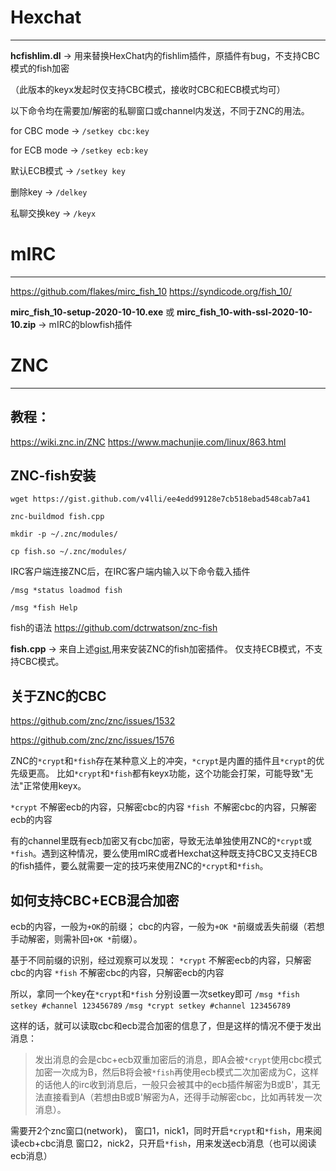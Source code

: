 
# Hexchat #
----------
**hcfishlim.dl** -> 用来替换HexChat内的fishlim插件，原插件有bug，不支持CBC模式的fish加密

（此版本的keyx发起时仅支持CBC模式，接收时CBC和ECB模式均可）

以下命令均在需要加/解密的私聊窗口或channel内发送，不同于ZNC的用法。

for CBC mode -> `/setkey cbc:key`

for ECB mode -> `/setkey ecb:key`

默认ECB模式 -> `/setkey key`

删除key      -> `/delkey`

私聊交换key  -> `/keyx`

# mIRC #
----------
https://github.com/flakes/mirc_fish_10
https://syndicode.org/fish_10/

**mirc_fish_10-setup-2020-10-10.exe** 或 **mirc_fish_10-with-ssl-2020-10-10.zip**  -> mIRC的blowfish插件


# ZNC #
----------
## 教程： ##
https://wiki.znc.in/ZNC
https://www.machunjie.com/linux/863.html

## ZNC-fish安装 ##

    wget https://gist.github.com/v4lli/ee4edd99128e7cb518ebad548cab7a41

    znc-buildmod fish.cpp

    mkdir -p ~/.znc/modules/

    cp fish.so ~/.znc/modules/



IRC客户端连接ZNC后，在IRC客户端内输入以下命令载入插件

    /msg *status loadmod fish

    /msg *fish Help

fish的语法 https://github.com/dctrwatson/znc-fish

**fish.cpp** -> 来自上述[gist](https://gist.github.com/v4lli/ee4edd99128e7cb518ebad548cab7a41),用来安装ZNC的fish加密插件。
仅支持ECB模式，不支持CBC模式。


## 关于ZNC的CBC ##

https://github.com/znc/znc/issues/1532

https://github.com/znc/znc/issues/1576

ZNC的`*crypt`和`*fish`存在某种意义上的冲突，`*crypt`是内置的插件且`*crypt`的优先级更高。
比如`*crypt`和`*fish`都有keyx功能，这个功能会打架，可能导致"无法"正常使用keyx。

`*crypt` 不解密ecb的内容，只解密cbc的内容
`*fish `不解密cbc的内容，只解密ecb的内容

有的channel里既有ecb加密又有cbc加密，导致无法单独使用ZNC的`*crypt`或`*fish`。遇到这种情况，要么使用mIRC或者Hexchat这种既支持CBC又支持ECB的fish插件，要么就需要一定的技巧来使用ZNC的`*crypt`和`*fish`。


## 如何支持**CBC+ECB**混合加密 ##

ecb的内容，一般为`+OK`的前缀；
cbc的内容，一般为`+OK *`前缀或丢失前缀（若想手动解密，则需补回`+OK *`前缀）。

基于不同前缀的识别，经过观察可以发现：
`*crypt` 不解密ecb的内容，只解密cbc的内容
`*fish` 不解密cbc的内容，只解密ecb的内容

所以，拿同一个key在`*crypt`和`*fish` 分别设置一次setkey即可
`/msg *fish setkey #channel 123456789`
`/msg *crypt setkey #channel 123456789`

这样的话，就可以读取cbc和ecb混合加密的信息了，但是这样的情况不便于发出消息：

> 发出消息的会是cbc+ecb双重加密后的消息，即A会被`*crypt`使用cbc模式加密一次成为B，然后B将会被`*fish`再使用ecb模式二次加密成为C，这样的话他人的irc收到消息后，一般只会被其中的ecb插件解密为B或B'，其无法直接看到A（若想由B或B'解密为A，还得手动解密cbc，比如再转发一次消息）。


需要开2个znc窗口(network)，
窗口1，nick1，同时开启`*crypt`和`*fish`，用来阅读ecb+cbc消息
窗口2，nick2，只开启`*fish`，用来发送ecb消息（也可以阅读ecb消息）